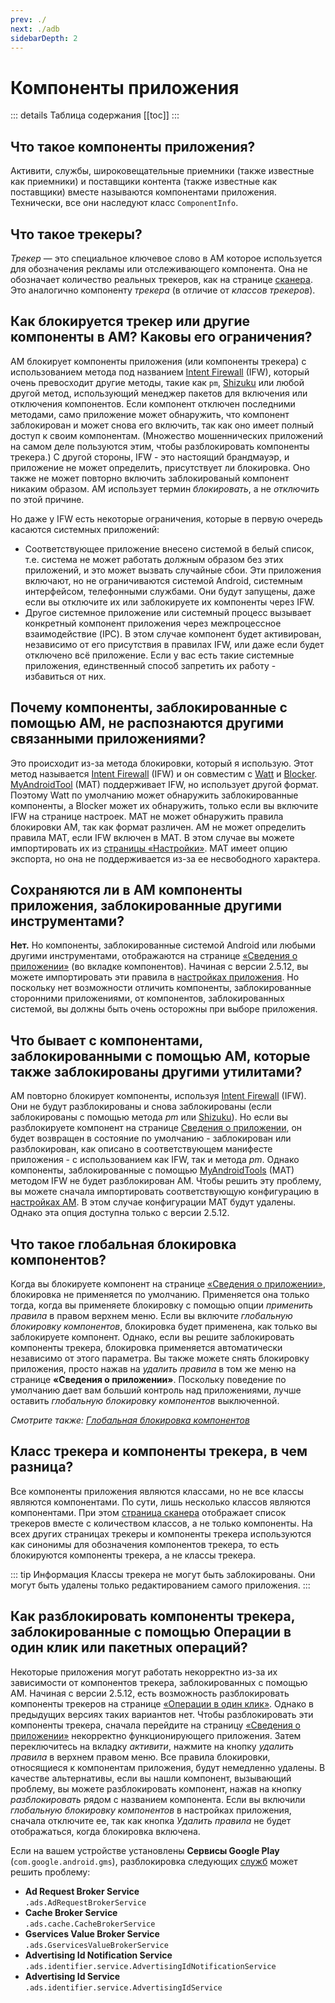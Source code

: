 ```yaml
---
prev: ./
next: ./adb
sidebarDepth: 2
---
```


# Компоненты приложения

::: details Таблица содержания
[[toc]]
:::

## Что такое компоненты приложения?
Активити, службы, широковещательные приемники (также известные как приемники) и поставщики контента (также известные как поставщики) вместе называются компонентами приложения. Технически, все они наследуют класс `ComponentInfo`.

## Что такое трекеры?
_Трекер_ — это специальное ключевое слово в AM которое используется для обозначения рекламы или отслеживающего компонента. Она не обозначает количество реальных трекеров, как на странице [сканера](../guide/scanner-page.md). Это аналогично компоненту _трекера_ (в отличие от _классов трекеров_).

## Как блокируется трекер или другие компоненты в AM? Каковы его ограничения?
AM блокирует компоненты приложения (или компоненты трекера) с использованием метода под названием [Intent Firewall][1] (IFW), который очень превосходит другие методы, такие как `pm`, [Shizuku][5] или любой другой метод, использующий менеджер пакетов для включения или отключения компонентов. Если компонент отключен последними методами, само приложение может обнаружить, что компонент заблокирован и может снова его включить, так как оно имеет полный доступ к своим компонентам. (Множество мошеннических приложений на самом деле пользуются этим, чтобы разблокировать компоненты трекера.) С другой стороны, IFW - это настоящий брандмауэр, и приложение не может определить, присутствует ли блокировка. Оно также не может повторно включить заблокированый компонент никаким образом. AM использует термин _блокировать_, а не _отключить_ по этой причине.

Но даже у IFW есть некоторые ограничения, которые в первую очередь касаются системных приложений:
- Соответствующее приложение внесено системой в белый список, т.е. система не может работать должным образом без этих приложений, и это может вызвать случайные сбои. Эти приложения включают, но не ограничиваются системой Android, системным интерфейсом, телефонными службами. Они будут запущены, даже если вы отключите их или заблокируете их компоненты через IFW.
- Другое системное приложение или системный процесс вызывает конкретный компонент приложения через межпроцессное взаимодействие (IPC). В этом случае компонент будет активирован, независимо от его присутствия в правилах IFW, или даже если будет отключено всё приложение. Если у вас есть такие системные приложения, единственный способ запретить их работу - избавиться от них.

## Почему компоненты, заблокированные с помощью AM, не распознаются другими связанными приложениями?
Это происходит из-за метода блокировки, который я использую. Этот метод называется [Intent Firewall][1] (IFW) и он совместим с [Watt][2] и [Blocker][3]. [MyAndroidTool][4] (MAT) поддерживает IFW, но использует другой формат. Поэтому Watt по умолчанию может обнаружить заблокированные компоненты, а Blocker может их обнаружить, только если вы включите IFW на странице настроек. MAT не может обнаружить правила блокировки AM, так как формат различен. AM не может определить правила MAT, если IFW включен в MAT. В этом случае вы можете импортировать их из [страницы «Настройки»][9]. МАТ имеет опцию экспорта, но она не поддерживается из-за ее несвободного характера.

## Сохраняются ли в AM компоненты приложения, заблокированные другими инструментами?
**Нет.** Но компоненты, заблокированные системой Android или любыми другими инструментами, отображаются на странице [«Сведения о приложении»][10] (во вкладке компонентов). Начиная с версии 2.5.12, вы можете импортировать эти правила в [настройках приложения][9]. Но поскольку нет возможности отличить компоненты, заблокированные сторонними приложениями, от компонентов, заблокированных системой, вы должны быть очень осторожны при выборе приложения.

## Что бывает с компонентами, заблокированными с помощью AM, которые также заблокированы другими утилитами?
AM повторно блокирует компоненты, используя [Intent Firewall][1] (IFW). Они не будут разблокированы и снова заблокированы (если заблокированы с помощью метода _pm_ или [Shizuku][5]). Но если вы разблокируете компонент на странице [Сведения о приложении][6], он будет возвращен в состояние по умолчанию - заблокирован или разблокирован, как описано в соответствующем манифесте приложения - с использованием как IFW, так и метода _pm_. Однако компоненты, заблокированные с помощью [MyAndroidTools][4] (MAT) методом IFW не будет разблокирован AM. Чтобы решить эту проблему, вы можете сначала импортировать соответствующую конфигурацию в [настройках AM][9]. В этом случае конфигурации MAT будут удалены. Однако эта опция доступна только с версии 2.5.12.

## Что такое глобальная блокировка компонентов?
Когда вы блокируете компонент на странице [«Сведения о приложении»][6], блокировка не применяется по умолчанию. Применяется она только тогда, когда вы применяете блокировку с помощью опции _применить правила_ в правом верхнем меню. Если вы включите _глобальную блокировку компонентов_, блокировка будет применена, как только вы заблокируете компонент. Однако, если вы решите заблокировать компоненты трекера, блокировка применяется автоматически независимо от этого параметра. Вы также можете снять блокировку приложения, просто нажав на _удалить правила_ в том же меню на странице **«Сведения о приложении»**. Поскольку поведение по умолчанию дает вам больший контроль над приложениями, лучше оставить _глобальную блокировку компонентов_ выключенной.

_Смотрите также: [Глобальная блокировка компонентов][7]_

## Класс трекера и компоненты трекера, в чем разница?
Все компоненты приложения являются классами, но не все классы являются компонентами. По сути, лишь несколько классов являются компонентами. При этом [страница сканера][scanner] отображает список трекеров вместе с количеством классов, а не только компоненты. На всех других страницах трекеры и компоненты трекера используются как синонимы для обозначения компонентов трекера, то есть блокируются компоненты трекера, а не классы трекера.

::: tip Информация
Классы трекера не могут быть заблокированы. Они могут быть удалены только редактированием самого приложения.
:::

## Как разблокировать компоненты трекера, заблокированные с помощью Операции в один клик или пакетных операций?
Некоторые приложения могут работать некорректно из-за их зависимости от компонентов трекера, заблокированных с помощью AM. Начиная с версии 2.5.12, есть возможность разблокировать компоненты трекеров на странице [«Операции в один клик»][8]. Однако в предыдущих версиях таких вариантов нет. Чтобы разблокировать эти компоненты трекера, сначала перейдите на страницу [«Сведения о приложении»][6] некорректно функционирующего приложения. Затем переключитесь на вкладку _активити_, нажмите на кнопку _удалить правила_ в верхнем правом меню. Все правила блокировки, относящиеся к компонентам приложения, будут немедленно удалены. В качестве альтернативы, если вы нашли компонент, вызывающий проблему, вы можете разблокировать компонент, нажав на кнопку _разблокировать_ рядом с названием компонента. Если вы включили _глобальную блокировку компонентов_ в настройках приложения, сначала отключите ее, так как кнопка _Удалить правила_ не будет отображаться, когда блокировка включена.

Если на вашем устройстве установлены **Сервисы Google Play** (`com.google.android.gms`), разблокировка следующих [служб][services] может решить проблему:
- **Ad Request Broker Service**<br /> `.ads.AdRequestBrokerService`
- **Cache Broker Service**<br /> `.ads.cache.CacheBrokerService`
- **Gservices Value Broker Service**<br /> `.ads.GservicesValueBrokerService`
- **Advertising Id Notification Service**<br /> `.ads.identifier.service.AdvertisingIdNotificationService`
- **Advertising Id Service**<br /> `.ads.identifier.service.AdvertisingIdService`

[1]: https://carteryagemann.com/pages/android-intent-firewall.html
[2]: https://github.com/tuyafeng/Watt
[3]: https://github.com/lihenggui/blocker
[4]: https://www.myandroidtools.com
[5]: https://github.com/RikkaApps/Shizuku
[6]: ../guide/app-details-page.md
[7]: ../guide/settings-page.md#гnобаnьная-бnокировка-компонентов
[8]: ../guide/one-click-ops-page.md
[9]: ../guide/settings-page.md#импортирование-существующих-правиn
[10]: ../guide/app-details-page.md#цветовые-коды
[services]: ../guide/app-details-page.md#сnужбы
[scanner]: ../guide/scanner-page.md
